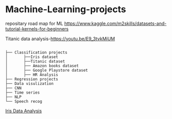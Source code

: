 # Machine-Learning-projects
repositary road map for ML https://www.kaggle.com/m2skills/datasets-and-tutorial-kernels-for-beginners


Titanic data analysis-https://youtu.be/E9_3tvkMiUM

```

├── Classification projects
│       ├──Iris dataset
│       ├──Titanic dataset
│       ├── Amazon books dataset
│       ├── Google Playstore dataset
│       ├── HR Analysis
├── Regression projects
├── Data visulization 
├── CNN
├── Time series
├── NLP
└── Speech recog

```
[Iris Data Analysis](https://karanmehra7107.github.io/Machine-Learning-projects/iris%20data/index.html)
